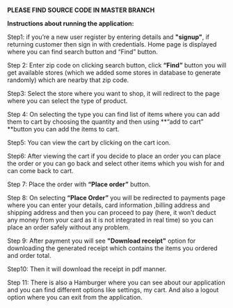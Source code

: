 **PLEASE FIND SOURCE CODE IN MASTER BRANCH**

**Instructions about running the application:**

Step1: if you’re a new user register by entering details and **"signup"**, if returning customer then sign in with credentials. Home page is displayed where you can find search button and “Find” button.

Step 2: Enter zip code on clicking search button, click **“Find”** button you will get available stores (which we added some stores in database to generate randomly) which are nearby that zip code.

Step3: Select the store where you want to shop, it will redirect to the page where you can select the type of product.

Step 4: On selecting the type you can find list of items where you can add them to cart by choosing the quantity and then using **“add to cart” **button you can add the items to cart.

Step5: You can view the cart by clicking on the cart icon.

Step6: After viewing the cart if you decide to place an order you can place the order or you can go back and select other items which you wish for and can come back to cart.

Step 7: Place the order with **“Place order”** button. 

Step 8: On selecting **“Place Order”** you will be redirected to payments page where you can enter your details, card information ,billing address and shipping address and then you can proceed to pay (here, it won’t deduct any money from your card as it is not integrated in real time) so you can place an order safely without any problem.

Step 9: After payment you will see **"Download receipt"** option for downloading the generated receipt which contains the items you ordered and order total.

Step10: Then it will download the receipt in pdf manner.

Step 11: There is also a Hamburger where you can see about our application and you can find different options like settings, my cart. And also a logout option where you can exit from the application.
